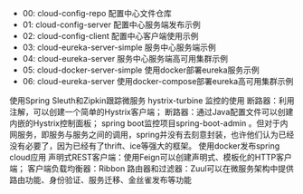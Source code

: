 - 00: cloud-config-repo     配置中心文件仓库
- 01: cloud-config-server   配置中心服务端发布示例
- 02: cloud-config-client   配置中心客户端使用示例
- 03: cloud-eureka-server-simple   服务中心服务端示例
- 04: cloud-eureka-server   服务中心服务端高可用集群示例
- 05: cloud-docker-server-simple   使用docker部署eureka服务示例
- 06: cloud-eureka-server   使用docker-compose部署eureka高可用集群示例

使用Spring Sleuth和Zipkin跟踪微服务
hystrix-turbine 监控的使用
断路器：利用注解，可以创建一个简单的Hystrix客户端；
断路器：通过Java配置文件可以创建内嵌的Hystrix控制面板；
spring boot监控项目spring-boot-admin
。但对于内网服务，即服务与服务之间的调用，spring并没有去刻意封装，也许他们认为已经没有必要了，因为已经有了thrift、ice等强大的框架。
使用docker发布spring cloud应用
声明式REST客户端：使用Feign可以创建声明式、模板化的HTTP客户端；
客户端负载均衡器：Ribbon
路由器和过滤器：Zuul可以在微服务架构中提供路由功能、身份验证、服务迁移、金丝雀发布等功能